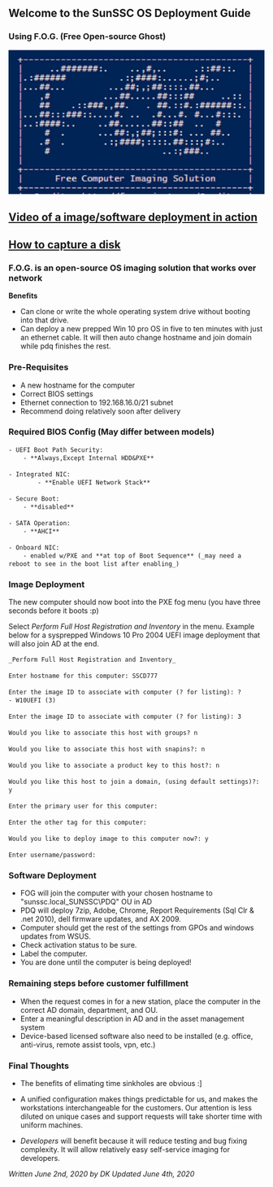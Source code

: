 ## Welcome to the SunSSC OS Deployment Guide
### Using F.O.G. (Free Open-source Ghost)
![FOG](./maxresdefault.jpg)

## [Video of a image/software deployment in action](https://web.microsoftstream.com/video/e0257dac-b739-4541-8de1-fa4f72231292)
## [How to capture a disk](./capture.md)

### F.O.G. is an open-source OS imaging solution that works over network
**Benefits**
- Can clone or write the whole operating system drive without booting into that drive.
- Can deploy a new prepped Win 10 pro OS in five to ten minutes with just an ethernet cable. It will then auto change hostname and join domain while pdq finishes the rest.

### Pre-Requisites
- A new hostname for the computer
- Correct BIOS settings
- Ethernet connection to 192.168.16.0/21 subnet
- Recommend doing relatively soon after delivery

### Required BIOS Config (May differ between models)
```
- UEFI Boot Path Security:
    - **Always,Except Internal HDD&PXE**
    
- Integrated NIC: 
        - **Enable UEFI Network Stack**
        
- Secure Boot:
    - **disabled**
    
- SATA Operation:
    - **AHCI**
    
- Onboard NIC:
    - enabled w/PXE and **at top of Boot Sequence** (_may need a reboot to see in the boot list after enabling_)
```

### Image Deployment
The new computer should now boot into the PXE fog menu (you have three seconds before it boots :p)

Select _Perform Full Host Registration and Inventory_ in the menu. Example below for a sysprepped Windows 10 Pro 2004 UEFI image deployment that will also join AD at the end.

```
_Perform Full Host Registration and Inventory_

Enter hostname for this computer: SSCD777

Enter the image ID to associate with computer (? for listing): ?
- W10UEFI (3)

Enter the image ID to associate with computer (? for listing): 3

Would you like to associate this host with groups? n

Would you like to associate this host with snapins?: n

Would you like to associate a product key to this host?: n

Would you like this host to join a domain, (using default settings)?: y

Enter the primary user for this computer:

Enter the other tag for this computer:

Would you like to deploy image to this computer now?: y

Enter username/password:
```

### Software Deployment
- FOG will join the computer with your chosen hostname to "sunssc.local\_SUNSSC\PDQ" OU in AD
- PDQ will deploy 7zip, Adobe, Chrome, Report Requirements (Sql Clr & .net 2010), dell firmware updates, and AX 2009.
- Computer should get the rest of the settings from GPOs and windows updates from WSUS.
- Check activation status to be sure.
- Label the computer.
- You are done until the computer is being deployed!


### Remaining steps before customer fulfillment
- When the request comes in for a new station, place the computer in the correct AD domain, department, and OU.
- Enter a meaningful description in AD and in the asset management system 
- Device-based licensed software also need to be installed (e.g. office, anti-virus, remote assist tools, vpn, etc.)


### Final Thoughts
- The benefits of elimating time sinkholes are obvious :]

- A unified configuration makes things predictable for us, and makes the workstations interchangeable for the customers. Our attention is less diluted on unique cases and support requests will take shorter time with uniform machines. 

- _Developers_ will benefit because it will reduce testing and bug fixing complexity. It will allow relatively easy self-service imaging for developers.

_Written June 2nd, 2020 by DK_
_Updated June 4th, 2020_
